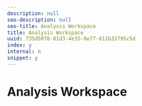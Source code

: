 ```yaml
---
description: null
seo-description: null
seo-title: Analysis Workspace
title: Analysis Workspace
uuid: 735d5078-81d3-4e35-9e77-811b33795c5d
index: y
internal: n
snippet: y
---
```


# Analysis Workspace


